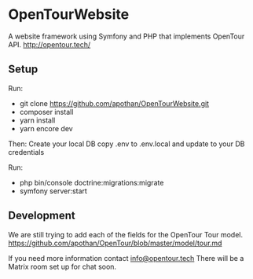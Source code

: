 # OpenTourWebsite

A website framework using Symfony and PHP that implements OpenTour API. http://opentour.tech/

## Setup

Run:
- git clone https://github.com/apothan/OpenTourWebsite.git
- composer install
- yarn install 
- yarn encore dev

Then:
Create your local DB
copy .env to .env.local and update to your DB credentials

Run:
- php bin/console doctrine:migrations:migrate
- symfony server:start

## Development

We are still trying to add each of the fields for the OpenTour Tour model. https://github.com/apothan/OpenTour/blob/master/model/tour.md

If you need more information contact info@opentour.tech 
There will be a Matrix room set up for chat soon.
